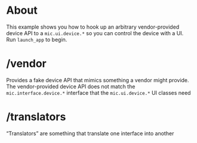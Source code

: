 # About

This example shows you how to hook up an arbitrary vendor-provided device API to a `mic.ui.device.*` so you can control the device with a UI.  Run `launch_app` to begin.

# /vendor

Provides a fake device API that mimics something a vendor might provide.  The vendor-provided device API does not match the `mic.interface.device.*` interface that the `mic.ui.device.*` UI classes need

# /translators

“Translators” are something that translate one interface into another